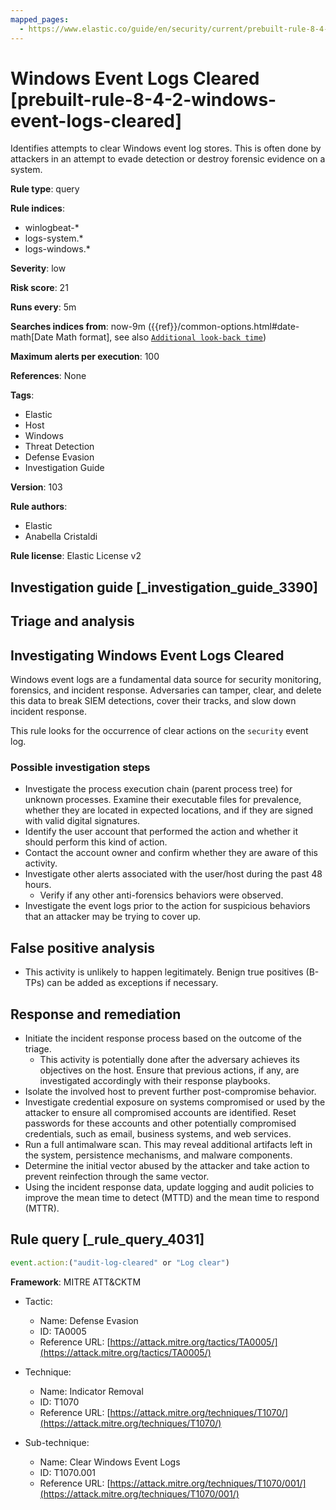 ```yaml
---
mapped_pages:
  - https://www.elastic.co/guide/en/security/current/prebuilt-rule-8-4-2-windows-event-logs-cleared.html
---
```


# Windows Event Logs Cleared [prebuilt-rule-8-4-2-windows-event-logs-cleared]

Identifies attempts to clear Windows event log stores. This is often done by attackers in an attempt to evade detection or destroy forensic evidence on a system.

**Rule type**: query

**Rule indices**:

* winlogbeat-*
* logs-system.*
* logs-windows.*

**Severity**: low

**Risk score**: 21

**Runs every**: 5m

**Searches indices from**: now-9m ({{ref}}/common-options.html#date-math[Date Math format], see also [`Additional look-back time`](docs-content://solutions/security/detect-and-alert/create-detection-rule.md#rule-schedule))

**Maximum alerts per execution**: 100

**References**: None

**Tags**:

* Elastic
* Host
* Windows
* Threat Detection
* Defense Evasion
* Investigation Guide

**Version**: 103

**Rule authors**:

* Elastic
* Anabella Cristaldi

**Rule license**: Elastic License v2

## Investigation guide [_investigation_guide_3390]

## Triage and analysis

## Investigating Windows Event Logs Cleared

Windows event logs are a fundamental data source for security monitoring, forensics, and incident response. Adversaries can tamper, clear, and delete this data to break SIEM detections, cover their tracks, and slow down incident response.

This rule looks for the occurrence of clear actions on the `security` event log.

### Possible investigation steps

- Investigate the process execution chain (parent process tree) for unknown processes. Examine their executable files for prevalence, whether they are located in expected locations, and if they are signed with valid digital signatures.
- Identify the user account that performed the action and whether it should perform this kind of action.
- Contact the account owner and confirm whether they are aware of this activity.
- Investigate other alerts associated with the user/host during the past 48 hours.
  - Verify if any other anti-forensics behaviors were observed.
- Investigate the event logs prior to the action for suspicious behaviors that an attacker may be trying to cover up.

## False positive analysis

- This activity is unlikely to happen legitimately. Benign true positives (B-TPs) can be added as exceptions if necessary.

## Response and remediation

- Initiate the incident response process based on the outcome of the triage.
  - This activity is potentially done after the adversary achieves its objectives on the host. Ensure that previous actions, if any, are investigated accordingly with their response playbooks.
- Isolate the involved host to prevent further post-compromise behavior.
- Investigate credential exposure on systems compromised or used by the attacker to ensure all compromised accounts are identified. Reset passwords for these accounts and other potentially compromised credentials, such as email, business systems, and web services.
- Run a full antimalware scan. This may reveal additional artifacts left in the system, persistence mechanisms, and malware components.
- Determine the initial vector abused by the attacker and take action to prevent reinfection through the same vector.
- Using the incident response data, update logging and audit policies to improve the mean time to detect (MTTD) and the mean time to respond (MTTR).

## Rule query [_rule_query_4031]

```js
event.action:("audit-log-cleared" or "Log clear")
```

**Framework**: MITRE ATT&CKTM

* Tactic:

    * Name: Defense Evasion
    * ID: TA0005
    * Reference URL: [https://attack.mitre.org/tactics/TA0005/](https://attack.mitre.org/tactics/TA0005/)

* Technique:

    * Name: Indicator Removal
    * ID: T1070
    * Reference URL: [https://attack.mitre.org/techniques/T1070/](https://attack.mitre.org/techniques/T1070/)

* Sub-technique:

    * Name: Clear Windows Event Logs
    * ID: T1070.001
    * Reference URL: [https://attack.mitre.org/techniques/T1070/001/](https://attack.mitre.org/techniques/T1070/001/)



